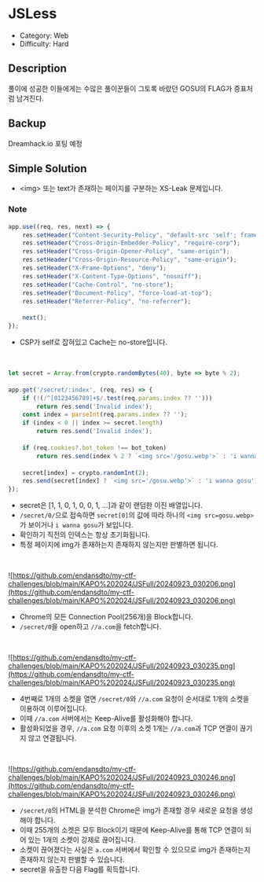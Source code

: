 # JSLess

* Category: Web
* Difficulty: Hard

## Description

풀이에 성공한 이들에게는 수많은 풀이꾼들이 그토록 바랐던 GOSU의 FLAG가 증표처럼 남겨진다.

## Backup

Dreamhack.io 포팅 예정

## Simple Solution

* \<img\> 또는 text가 존재하는 페이지를 구분하는 XS-Leak 문제입니다.


### Note
```javascript
app.use((req, res, next) => {
    res.setHeader("Content-Security-Policy", "default-src 'self'; frame-ancestors 'none';");
	res.setHeader("Cross-Origin-Embedder-Policy", "require-corp");
    res.setHeader("Cross-Origin-Opener-Policy", "same-origin");
    res.setHeader("Cross-Origin-Resource-Policy", "same-origin");
    res.setHeader("X-Frame-Options", "deny");
    res.setHeader("X-Content-Type-Options", "nosniff");
    res.setHeader("Cache-Control", "no-store");
    res.setHeader("Document-Policy", "force-load-at-top");
    res.setHeader("Referrer-Policy", "no-referrer");
	
	next();
});
```
* CSP가 self로 잡혀있고 Cache는 no-store입니다.
<br/>

```javascript
let secret = Array.from(crypto.randomBytes(40), byte => byte % 2);

app.get('/secret/:index', (req, res) => {
	if (!(/^[0123456789]+$/.test(req.params.index ?? '')))
		return res.send('Invalid index');
	const index = parseInt(req.params.index ?? '');
	if (index < 0 || index >= secret.length)
		return res.send('Invalid index');
	
	if (req.cookies?.bot_token !== bot_token)
		return res.send(index % 2 ? `<img src='/gosu.webp'>` : 'i wanna gosu');
	
	secret[index] = crypto.randomInt(2);
	res.send(secret[index] ? `<img src='/gosu.webp'>` : 'i wanna gosu');
});
```
* secret은 [1, 1, 0, 1, 0, 0, 1, ...]과 같이 랜덤한 이진 배열입니다.
* `/secret/0/`으로 접속하면 `secret[0]`의 값에 따라 하나의 `<img src=gosu.webp>`가 보이거나 `i wanna gosu`가 보입니다.
* 확인하기 직전의 인덱스는 항상 초기화됩니다.
* 특정 페이지에 img가 존재하는지 존재하지 않는지만 판별하면 됩니다.
<br/>

![https://github.com/endansdto/my-ctf-challenges/blob/main/KAPO%202024/JSFull/20240923_030206.png](https://github.com/endansdto/my-ctf-challenges/blob/main/KAPO%202024/JSFull/20240923_030206.png)
* Chrome의 모든 Connection Pool(256개)을 Block합니다.
* `/secret/0`을 open하고 `//a.com`을 fetch합니다.
<br/>

![https://github.com/endansdto/my-ctf-challenges/blob/main/KAPO%202024/JSFull/20240923_030235.png](https://github.com/endansdto/my-ctf-challenges/blob/main/KAPO%202024/JSFull/20240923_030235.png)
* 4번째로 1개의 소켓을 열면 `/secret/0`와 `//a.com` 요청이 순서대로 1개의 소켓을 이용하여 이루어집니다.
* 이때 `//a.com` 서버에서는 Keep-Alive를 활성화해야 합니다.
* 활성화되었을 경우, `//a.com` 요청 이후의 소켓 1개는 `//a.com`과 TCP 연결이 끊기지 않고 연결됩니다.
<br/>

![https://github.com/endansdto/my-ctf-challenges/blob/main/KAPO%202024/JSFull/20240923_030246.png](https://github.com/endansdto/my-ctf-challenges/blob/main/KAPO%202024/JSFull/20240923_030246.png)
* `/secret/0`의 HTML을 분석한 Chrome은 img가 존재할 경우 새로운 요청을 생성해야 합니다.
* 이때 255개의 소켓은 모두 Block이기 때문에 Keep-Alive를 통해 TCP 연결이 되어 있는 1개의 소켓이 강제로 끊어집니다.
* 소켓이 끊어졌다는 사실은 `a.com` 서버에서 확인할 수 있으므로 img가 존재하는지 존재하지 않는지 판별할 수 있습니다.
* secret을 유출한 다음 Flag를 획득합니다.
